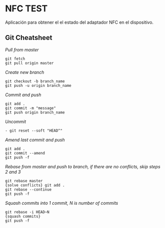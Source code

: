 # NFC TEST

Aplicación para obtener el el estado del adaptador NFC en el dispositivo.

## Git Cheatsheet

_Pull from master_

```
git fetch
git pull origin master
```

_Create new branch_

```
git checkout -b branch_name
git push -u origin branch_name
```

_Commit and push_

```
git add .
git commit -m "message"
git push origin branch_name
```

_Uncommit_

```
- git reset --soft "HEAD^"
```

_Amend last commit and push_

```
git add .
git commit --amend
git push -f
```

_Rebase from master and push to branch, if there are no conflicts, skip steps 2 and 3_

```
git rebase master
{solve conflicts} git add .
git rebase --continue
git push -f
```

_Squash commits into 1 commit, N is number of commits_

```
git rebase -i HEAD~N
{squash commits}
git push -f
```